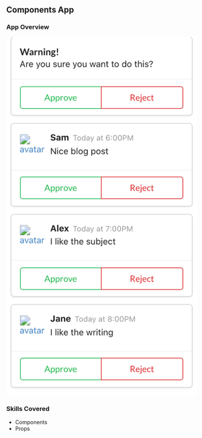 ## Components App

### App Overview

<p align="center"><img src="../screenshots/components.png" alt="Components App"></p>

### Skills Covered

* Components
* Props
